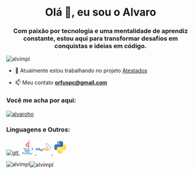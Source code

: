 <h1 align="center">Olá 👋, eu sou o Alvaro</h1>
<h3 align="center">Com paixão por tecnologia e uma mentalidade de aprendiz constante, estou aqui para transformar desafios em conquistas e ideias em código.</h3>

<p align="left"> <img src="https://komarev.com/ghpvc/?username=alvimpl&label=Profile%20views&color=0e75b6&style=flat" alt="alvimpl" /> </p>

- 🔭 Atualmente estou trabalhando no projeto [Atestados](https://github.com/alvimpl/atestados)

- 📫 Meu contato **orfuspc@gmail.com**

<h3 align="left">Você me acha por aqui:</h3>
<p align="left">
<a href="https://linkedin.com/in/alvaroho" target="blank"><img align="center" src="https://raw.githubusercontent.com/rahuldkjain/github-profile-readme-generator/master/src/images/icons/Social/linked-in-alt.svg" alt="alvaroho" height="30" width="40" /></a>
</p>

<h3 align="left">Linguagens e Outros:</h3>
<p align="left"> <a href="https://git-scm.com/" target="_blank" rel="noreferrer"> <img src="https://www.vectorlogo.zone/logos/git-scm/git-scm-icon.svg" alt="git" width="40" height="40"/> </a> <a href="https://www.java.com" target="_blank" rel="noreferrer"> <img src="https://raw.githubusercontent.com/devicons/devicon/master/icons/java/java-original.svg" alt="java" width="40" height="40"/> </a> <a href="https://www.mysql.com/" target="_blank" rel="noreferrer"> <img src="https://raw.githubusercontent.com/devicons/devicon/master/icons/mysql/mysql-original-wordmark.svg" alt="mysql" width="40" height="40"/> </a> <a href="https://www.python.org" target="_blank" rel="noreferrer"> <img src="https://raw.githubusercontent.com/devicons/devicon/master/icons/python/python-original.svg" alt="python" width="40" height="40"/> </a> </p>

<p><img align="left" src="https://github-readme-stats.vercel.app/api/top-langs?username=alvimpl&show_icons=true&theme=dracula&locale=en&layout=compact" alt="alvimpl" /></p>

<p><img align="center" src="https://github-readme-streak-stats.herokuapp.com/?user=alvimpl&theme=dark" alt="alvimpl" /></p>
